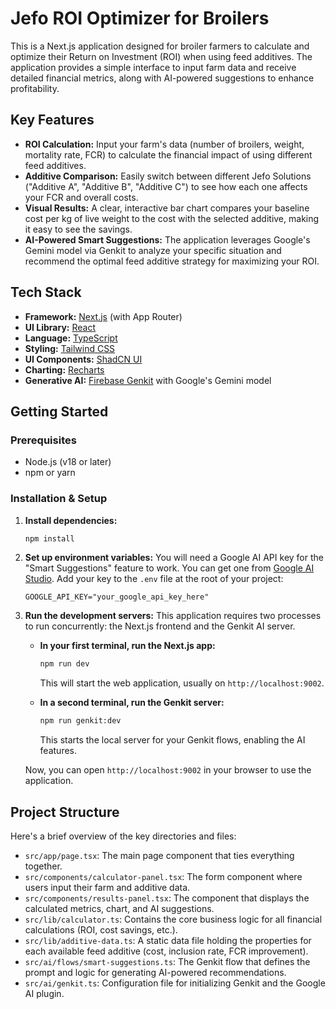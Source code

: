 # Jefo ROI Optimizer for Broilers

This is a Next.js application designed for broiler farmers to calculate and optimize their Return on Investment (ROI) when using feed additives. The application provides a simple interface to input farm data and receive detailed financial metrics, along with AI-powered suggestions to enhance profitability.

## Key Features

- **ROI Calculation:** Input your farm's data (number of broilers, weight, mortality rate, FCR) to calculate the financial impact of using different feed additives.
- **Additive Comparison:** Easily switch between different Jefo Solutions ("Additive A", "Additive B", "Additive C") to see how each one affects your FCR and overall costs.
- **Visual Results:** A clear, interactive bar chart compares your baseline cost per kg of live weight to the cost with the selected additive, making it easy to see the savings.
- **AI-Powered Smart Suggestions:** The application leverages Google's Gemini model via Genkit to analyze your specific situation and recommend the optimal feed additive strategy for maximizing your ROI.

## Tech Stack

- **Framework:** [Next.js](https://nextjs.org/) (with App Router)
- **UI Library:** [React](https://react.dev/)
- **Language:** [TypeScript](https://www.typescriptlang.org/)
- **Styling:** [Tailwind CSS](https://tailwindcss.com/)
- **UI Components:** [ShadCN UI](https://ui.shadcn.com/)
- **Charting:** [Recharts](https://recharts.org/)
- **Generative AI:** [Firebase Genkit](https://firebase.google.com/docs/genkit) with Google's Gemini model

## Getting Started

### Prerequisites

- Node.js (v18 or later)
- npm or yarn

### Installation & Setup

1.  **Install dependencies:**
    ```bash
    npm install
    ```

2.  **Set up environment variables:**
    You will need a Google AI API key for the "Smart Suggestions" feature to work. You can get one from [Google AI Studio](https://aistudio.google.com/app/apikey). Add your key to the `.env` file at the root of your project:
    ```
    GOOGLE_API_KEY="your_google_api_key_here"
    ```

3.  **Run the development servers:**
    This application requires two processes to run concurrently: the Next.js frontend and the Genkit AI server.

    - **In your first terminal, run the Next.js app:**
      ```bash
      npm run dev
      ```
      This will start the web application, usually on `http://localhost:9002`.

    - **In a second terminal, run the Genkit server:**
      ```bash
      npm run genkit:dev
      ```
      This starts the local server for your Genkit flows, enabling the AI features.

    Now, you can open `http://localhost:9002` in your browser to use the application.

## Project Structure

Here's a brief overview of the key directories and files:

-   `src/app/page.tsx`: The main page component that ties everything together.
-   `src/components/calculator-panel.tsx`: The form component where users input their farm and additive data.
-   `src/components/results-panel.tsx`: The component that displays the calculated metrics, chart, and AI suggestions.
-   `src/lib/calculator.ts`: Contains the core business logic for all financial calculations (ROI, cost savings, etc.).
-   `src/lib/additive-data.ts`: A static data file holding the properties for each available feed additive (cost, inclusion rate, FCR improvement).
-   `src/ai/flows/smart-suggestions.ts`: The Genkit flow that defines the prompt and logic for generating AI-powered recommendations.
-   `src/ai/genkit.ts`: Configuration file for initializing Genkit and the Google AI plugin.
